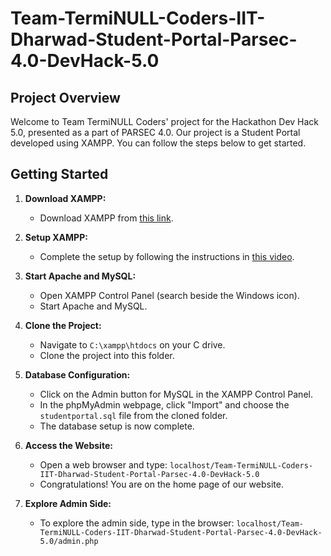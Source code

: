 # Team-TermiNULL-Coders-IIT-Dharwad-Student-Portal-Parsec-4.0-DevHack-5.0

## Project Overview

Welcome to Team TermiNULL Coders' project for the Hackathon Dev Hack 5.0, presented as a part of PARSEC 4.0. Our project is a Student Portal developed using XAMPP. You can follow the steps below to get started.

## Getting Started

1. **Download XAMPP:**
   - Download XAMPP from [this link](https://www.apachefriends.org/download.html).

2. **Setup XAMPP:**
   - Complete the setup by following the instructions in [this video](https://www.youtube.com/watch?v=Jd4H-4zfRw8).

3. **Start Apache and MySQL:**
   - Open XAMPP Control Panel (search beside the Windows icon).
   - Start Apache and MySQL.

4. **Clone the Project:**
   - Navigate to `C:\xampp\htdocs` on your C drive.
   - Clone the project into this folder.

5. **Database Configuration:**
   - Click on the Admin button for MySQL in the XAMPP Control Panel.
   - In the phpMyAdmin webpage, click "Import" and choose the `studentportal.sql` file from the cloned folder.
   - The database setup is now complete.

6. **Access the Website:**
   - Open a web browser and type: `localhost/Team-TermiNULL-Coders-IIT-Dharwad-Student-Portal-Parsec-4.0-DevHack-5.0`
   - Congratulations! You are on the home page of our website.

7. **Explore Admin Side:**
   - To explore the admin side, type in the browser: `localhost/Team-TermiNULL-Coders-IIT-Dharwad-Student-Portal-Parsec-4.0-DevHack-5.0/admin.php`
